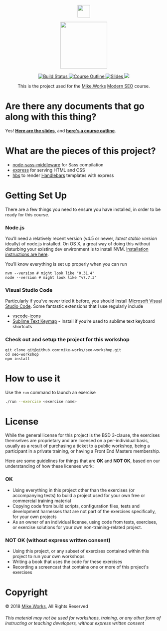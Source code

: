 <p align='center'>
  <a href="https://mike.works" target='_blank'>
    <img height=40 src='https://assets.mike.works/img/login_logo-33a9e523d451fb0d902f73d5452d4a0b.png' />
  </a> 
</p>
<p align='center'>
  <a href="https://mike.works/course/modern-seo-a5f0c26/stage/modern-seo-1c28727" target='_blank'>
    <img height=150 src='https://user-images.githubusercontent.com/558005/29088033-c55f75f6-7c2c-11e7-9600-4be978403e0a.png' />
  </a>
</p>

<p align='center'>
  <a href="https://travis-ci.org/mike-works/seo-workshop" title="Build Status">
    <img title="Build Status" src="https://travis-ci.org/mike-works/seo-workshop.svg?branch=solution"/>
  </a>
  <a href="https://mike.works/course/modern-seo-a5f0c26/stage/modern-seo-1c28727" title="Modern SEO">
    <img title="Course Outline" src="https://img.shields.io/badge/mike.works-course%20outline-blue.svg"/>
  </a>
  <a href="https://docs.mike.works/modern-seo" title="Slides">
    <img title="Slides" src="https://img.shields.io/badge/mike.works-slides-blue.svg"/>
  </a>
  <a title="Greenkeeper badge" href="https://greenkeeper.io/">
    <img src="https://badges.greenkeeper.io/mike-works/seo-workshop.svg"/>
  </a>
</p>
<p align='center'>
This is the  project used for the <a title="Mike.Works" href="https://mike.works">Mike.Works</a> <a title="Modern SEO" href="https://mike.works/course/modern-seo-a5f0c26/stage/modern-seo-1c28727">Modern SEO</a> course.
</p>

# Are there any documents that go along with this thing?

Yes! **[Here are the slides](https://docs.mike.works/modern-seo)**, and **[here's a course outline](https://mike.works/course/modern-seo-a5f0c26/stage/modern-seo-1c28727)**.

# What are the pieces of this project?

* [node-sass-middleware](https://github.com/sass/node-sass-middleware) for Sass compilation
* [express](http://expressjs.com/) for serving HTML and CSS
* [hbs](https://github.com/pillarjs/hbs) to render [Handlebars](http://handlebarsjs.com/) templates with express

# Getting Set Up

There are a few things you need to ensure you have installed, in order to be ready for this course.

### Node.js

You’ll need a relatively recent version (v4.5 or newer, *latest stable version* ideally) of node.js installed. On OS X, a great way of doing this without disturbing your existing dev environment is to install NVM. [Installation instructions are here](https://github.com/creationix/nvm#installation).

You’ll know everything is set up properly when you can run

```
nvm --version # might look like "0.31.4"
node --version # might look like "v7.7.3"
```

### Visual Studio Code

Particularly if you’ve never tried it before, you should install [Microsoft Visual Studio Code](https://code.visualstudio.com/). Some fantastic extensions that I use regularly include
* [vscode-icons](https://marketplace.visualstudio.com/items?itemName=robertohuertasm.vscode-icons)
* [Sublime Text Keymap](https://marketplace.visualstudio.com/items?itemName=ms-vscode.sublime-keybindings) - Install if you’re used to sublime text keyboard shortcuts

### Check out and setup the project for this workshop

```
git clone git@github.com:mike-works/seo-workshop.git
cd seo-workshop
npm install
```


# How to use it
Use the `run` command to launch an exercise

```sh
./run --exercise <exercise name>
```

# License
While the general license for this project is the BSD 3-clause, the exercises
themselves are proprietary and are licensed on a per-individual basis, usually
as a result of purchasing a ticket to a public workshop, being a participant
in a private training, or having a Front End Masters membership.

Here are some guidelines for things that are **OK** and **NOT OK**, based on our
understanding of how these licenses work:

### OK
* Using everything in this project other than the exercises (or accompanying tests) 
to build a project used for your own free or commercial training material
* Copying code from build scripts, configuration files, tests and development 
harnesses that are not part of the exercises specifically, for your own projects
* As an owner of an individual license, using code from tests, exercises, or
exercise solutions for your own non-training-related project.

### NOT OK (without express written consent)
* Using this project, or any subset of 
exercises contained within this project to run your own workshops
* Writing a book that uses the code for these exercises
* Recording a screencast that contains one or more of this project's exercises 


# Copyright

&copy; 2018 [Mike.Works](https://mike.works), All Rights Reserved

###### This material may not be used for workshops, training, or any other form of instructing or teaching developers, without express written consent
